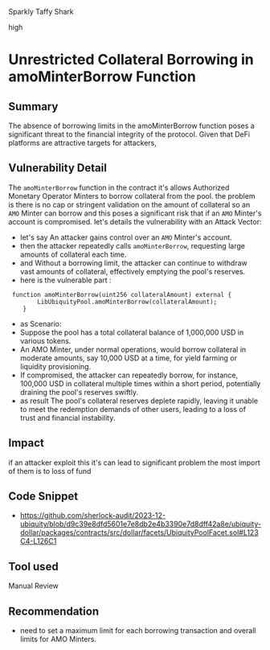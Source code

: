 Sparkly Taffy Shark

high

# Unrestricted Collateral Borrowing in amoMinterBorrow Function

## Summary
The absence of borrowing limits in the amoMinterBorrow function poses a significant threat to the financial integrity of the protocol. Given that DeFi platforms are attractive targets for attackers, 
## Vulnerability Detail
The `amoMinterBorrow` function in the contract it's  allows Authorized Monetary Operator Minters to borrow collateral from the pool.
the problem is there is no cap or stringent validation on the amount of collateral so an `AMO` Minter can borrow and this poses a significant risk that if an `AMO` Minter's account is compromised.
let's details the vulnerability with an Attack Vector:
- let's say An attacker gains control over an `AMO` Minter's account.
- then the attacker repeatedly calls `amoMinterBorrow`, requesting large amounts of collateral each time.
- and Without a borrowing limit, the attacker can continue to withdraw vast amounts of collateral, effectively emptying the pool's reserves.
- here is the vulnerable part :
```solidity
 function amoMinterBorrow(uint256 collateralAmount) external {
        LibUbiquityPool.amoMinterBorrow(collateralAmount);
    }

```
- as Scenario:
-  Suppose the pool has a total collateral balance of 1,000,000 USD in various tokens.
- An AMO Minter, under normal operations, would borrow collateral in moderate amounts, say 10,000 USD at a time, for yield farming or liquidity provisioning.
-  If compromised, the attacker can repeatedly borrow, for instance, 100,000 USD in collateral multiple times within a short period, potentially draining the pool's reserves swiftly.
- as result The pool's collateral reserves deplete rapidly, leaving it unable to meet the redemption demands of other users, leading to a loss of trust and financial instability.
## Impact
if an attacker exploit this it's can lead to significant problem the most import of them is to loss of fund 
## Code Snippet
- https://github.com/sherlock-audit/2023-12-ubiquity/blob/d9c39e8dfd5601e7e8db2e4b3390e7d8dff42a8e/ubiquity-dollar/packages/contracts/src/dollar/facets/UbiquityPoolFacet.sol#L123C4-L126C1
## Tool used

Manual Review

## Recommendation
- need to set a maximum limit for each borrowing transaction and overall limits for AMO Minters. 